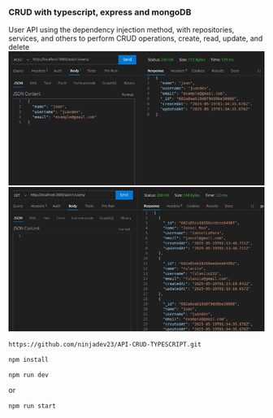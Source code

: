 ### CRUD with typescript, express and mongoDB
User API using the dependency injection method, with repositories, services, and others to perform CRUD operations, create, read, update, and delete
![alt text](image.png)
![alt text](image-1.png)
```
https://github.com/ninjadev23/API-CRUD-TYPESCRIPT.git
```
```
npm install
```
```
npm run dev
```
or 
```
npm run start
```